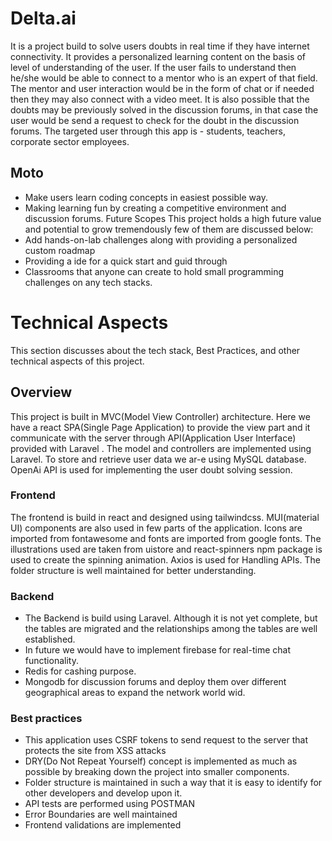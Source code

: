 # Delta.ai
It is a project build to solve users doubts in real time if they have internet connectivity. It provides a personalized learning content on the basis of level of understanding of the user. If the user fails to understand then he/she would be able to connect to a mentor who is an expert of that field. The mentor and user interaction would be in the form of chat or if needed then they may also connect with a video meet. It is also possible that the doubts may be previously solved in the discussion forums, in that case the user would be send a request to check for the doubt in the discussion forums. The targeted user through this app is - students, teachers, corporate sector employees.
## Moto
-	Make users learn coding concepts in easiest possible way.
-	Making learning fun by creating a competitive environment and discussion forums.
Future Scopes
This project holds a high future value and potential to grow tremendously few of them are discussed below:
-	Add hands-on-lab challenges along with providing a personalized custom roadmap
-	Providing a ide for a quick start and guid through
-	Classrooms that anyone can create to hold small programming challenges on any tech stacks.
# Technical Aspects
This section discusses about the tech stack, Best Practices, and other technical aspects of this project.
## Overview
This project is built in MVC(Model View Controller) architecture. Here we have a react SPA(Single Page Application) to provide the view part and it communicate with the server through API(Application User Interface) provided with Laravel . The model and controllers are implemented using Laravel. To store and retrieve user data we ar-e using MySQL database. OpenAi API is used for implementing the user doubt solving session.
### Frontend
The frontend is build in react and designed using tailwindcss. MUI(material UI) components are also used in few parts of the application. Icons are imported from fontawesome and fonts are imported from google fonts. The illustrations used are taken from uistore and react-spinners npm package is used to create the spinning animation. Axios is used for Handling APIs. The folder structure is well maintained for better understanding.
### Backend
-	The Backend is build using Laravel. Although it is not yet complete, but the tables are migrated and the relationships among the tables are well established.
-	In future we would have to implement firebase for real-time chat functionality.
-	Redis for cashing purpose.
-	Mongodb for discussion forums and deploy them over different geographical areas to expand the network world wid.
### Best practices
-	This application uses CSRF tokens to send request to the server that protects the site from XSS attacks
-	DRY(Do Not Repeat Yourself) concept is implemented as much as possible by breaking down the project into smaller components.
-	Folder structure is maintained in such a way that it is easy to identify for other developers and develop upon it.
-	API tests are performed using POSTMAN
-	Error Boundaries are well maintained
-	Frontend validations are implemented

